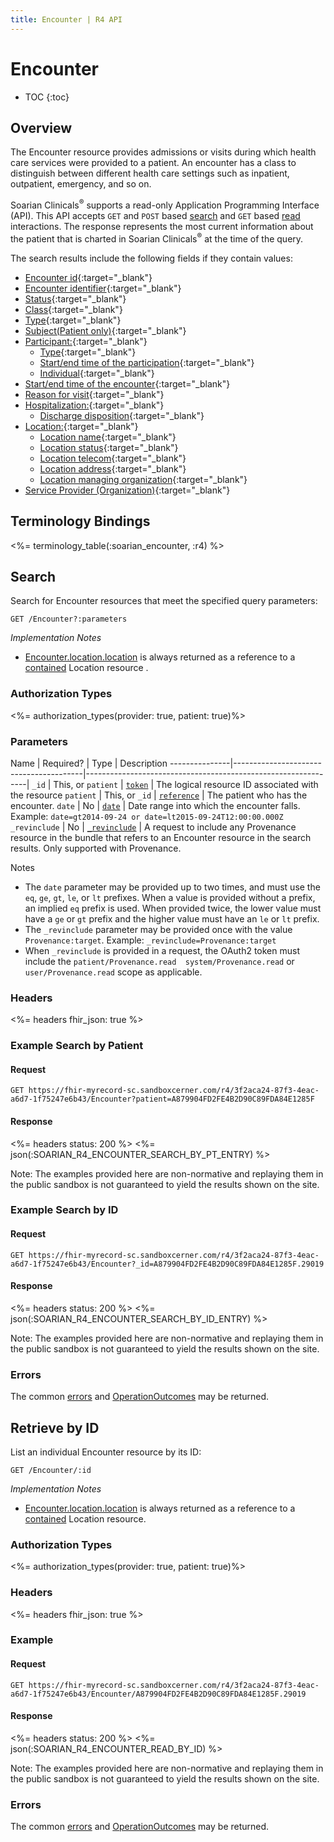 ```yaml
---
title: Encounter | R4 API
---
```


# Encounter

* TOC
{:toc}

## Overview

The Encounter resource provides admissions or visits during which health care services were provided to a patient. An encounter has a class to distinguish between different health care settings such as inpatient, outpatient, emergency, and so on.

Soarian Clinicals<sup>®</sup> supports a read-only Application Programming Interface (API). This API accepts `GET` and `POST` based [search] and `GET` based [read] interactions. The response represents the most current information about the patient that is charted in Soarian Clinicals<sup>®</sup> at the time of the query. 

The search results include the following fields if they contain values:

* [Encounter id](https://hl7.org/fhir/r4/encounter-definitions.html#Encounter.id){:target="_blank"}
* [Encounter identifier](https://hl7.org/fhir/r4/encounter-definitions.html#Encounter.identifier){:target="_blank"}
* [Status](https://hl7.org/fhir/r4/encounter-definitions.html#Encounter.status){:target="_blank"}
* [Class](https://hl7.org/fhir/r4/encounter-definitions.html#Encounter.class){:target="_blank"}
* [Type](https://hl7.org/fhir/r4/encounter-definitions.html#Encounter.type){:target="_blank"}
* [Subject(Patient only)](https://hl7.org/fhir/r4/encounter-definitions.html#Encounter.subject){:target="_blank"}
* [Participant:](https://hl7.org/fhir/r4/encounter-definitions.html#Encounter.participant){:target="_blank"}
  * [Type](https://hl7.org/fhir/r4/encounter-definitions.html#Encounter.participant.type){:target="_blank"}
  * [Start/end time of the participation](https://hl7.org/fhir/r4/encounter-definitions.html#Encounter.participant.period){:target="_blank"}
  * [Individual](https://hl7.org/fhir/r4/encounter-definitions.html#Encounter.participant.individual){:target="_blank"} 
* [Start/end time of the encounter](https://hl7.org/fhir/r4/encounter-definitions.html#Encounter.period){:target="_blank"}
* [Reason for visit](https://hl7.org/fhir/r4/encounter-definitions.html#Encounter.reasonCode){:target="_blank"}
* [Hospitalization:](https://hl7.org/fhir/r4/encounter-definitions.html#Encounter.hospitalization){:target="_blank"}
  * [Discharge disposition](https://hl7.org/fhir/r4/encounter-definitions.html#Encounter.hospitalization.dischargeDisposition){:target="_blank"}
* [Location:](https://hl7.org/fhir/r4/encounter-definitions.html#Encounter.location){:target="_blank"}
  * [Location name](https://hl7.org/fhir/r4/encounter-definitions.html#Encounter.location.location){:target="_blank"}
  * [Location status](https://hl7.org/fhir/r4/encounter-definitions.html#Encounter.location.status){:target="_blank"}
  * [Location telecom](https://hl7.org/fhir/r4/encounter-definitions.html#Encounter.location.telecom){:target="_blank"}
  * [Location address](https://hl7.org/fhir/r4/encounter-definitions.html#Encounter.location.address){:target="_blank"}
  * [Location managing organization](https://hl7.org/fhir/r4/encounter-definitions.html#Encounter.location.managingOrganization){:target="_blank"}
* [Service Provider (Organization)](https://hl7.org/fhir/r4/encounter-definitions.html#Encounter.serviceProvider){:target="_blank"}


## Terminology Bindings

<%= terminology_table(:soarian_encounter, :r4) %>

## Search

Search for Encounter resources that meet the specified query parameters:

    GET /Encounter?:parameters

_Implementation Notes_

* [Encounter.location.location](https://hl7.org/fhir/r4/encounter-definitions.html#Encounter.location.location) is always returned as a reference to a [contained](https://hl7.org/fhir/r4/references.html#contained) Location resource .

### Authorization Types

<%= authorization_types(provider: true, patient: true)%>

### Parameters

 Name          | Required?                              | Type                                                          | Description
---------------|----------------------------------------|---------------------------------------------------------------|
 `_id`         | This, or `patient`                     | [`token`]                                                     | The logical resource ID associated with the resource
 `patient`     | This, or `_id`                         | [`reference`]                                                 | The patient who has the encounter. 
 `date`        | No                                     | [`date`]                                                      | Date range into which the encounter falls. Example: `date=gt2014-09-24 or date=lt2015-09-24T12:00:00.000Z`
 `_revinclude` | No                                     | [`_revinclude`]                                               | A request to include any Provenance resource in the bundle that refers to an Encounter resource in the search results. Only supported with Provenance.

 Notes

* The `date` parameter may be provided up to two times, and must use the `eq`, `ge`, `gt`, `le`, or `lt` prefixes. When a value is provided without a prefix, an implied `eq` prefix is used. When provided twice, the lower value must have a `ge` or `gt` prefix and the higher value must have an `le` or `lt` prefix.
* The `_revinclude` parameter may be provided once with the value `Provenance:target`. Example: `_revinclude=Provenance:target`
* When `_revinclude` is provided in a request, the OAuth2 token must include the `patient/Provenance.read  system/Provenance.read`  or  `user/Provenance.read` scope as applicable.


### Headers

<%= headers fhir_json: true %>

### Example Search by Patient

#### Request

    GET https://fhir-myrecord-sc.sandboxcerner.com/r4/3f2aca24-87f3-4eac-a6d7-1f75247e6b43/Encounter?patient=A879904FD2FE4B2D90C89FDA84E1285F

#### Response

<%= headers status: 200 %>
<%= json(:SOARIAN_R4_ENCOUNTER_SEARCH_BY_PT_ENTRY) %>

Note: The examples provided here are non-normative and replaying them in the public sandbox is not guaranteed to yield the results shown on the site.

### Example Search by ID

#### Request

    GET https://fhir-myrecord-sc.sandboxcerner.com/r4/3f2aca24-87f3-4eac-a6d7-1f75247e6b43/Encounter?_id=A879904FD2FE4B2D90C89FDA84E1285F.29019

#### Response

<%= headers status: 200 %>
<%= json(:SOARIAN_R4_ENCOUNTER_SEARCH_BY_ID_ENTRY) %>

Note: The examples provided here are non-normative and replaying them in the public sandbox is not guaranteed to yield the results shown on the site.

### Errors

The common [errors] and [OperationOutcomes] may be returned.

## Retrieve by ID

List an individual Encounter resource by its ID:

    GET /Encounter/:id

_Implementation Notes_

* [Encounter.location.location](https://hl7.org/fhir/r4/encounter-definitions.html#Encounter.location.location) is always returned as a reference to a [contained](https://hl7.org/fhir/r4/references.html#contained) Location resource.

### Authorization Types

<%= authorization_types(provider: true, patient: true)%>

### Headers

<%= headers fhir_json: true %>

### Example

#### Request

    GET https://fhir-myrecord-sc.sandboxcerner.com/r4/3f2aca24-87f3-4eac-a6d7-1f75247e6b43/Encounter/A879904FD2FE4B2D90C89FDA84E1285F.29019

#### Response

<%= headers status: 200 %>
<%= json(:SOARIAN_R4_ENCOUNTER_READ_BY_ID) %>

Note: The examples provided here are non-normative and replaying them in the public sandbox is not guaranteed to yield the results shown on the site.

### Errors

The common [errors] and [OperationOutcomes] may be returned.

[search]: https://www.hl7.org/fhir/http.html#search
[read]: https://www.hl7.org/fhir/http.html#read
[`date`]: https://hl7.org/fhir/R4/search.html#date
[`token`]: https://hl7.org/fhir/R4/search.html#token
[`reference`]: https://hl7.org/fhir/R4/search.html#reference
[`_revinclude`]: https://www.hl7.org/fhir/search.html#revinclude
[errors]: ../../#client-errors
[OperationOutcomes]: https://hl7.org/fhir/R4/operationoutcome.html
